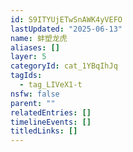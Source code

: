 ```yaml
---
id: S9ITYUjETwSnAWK4yVEFO
lastUpdated: "2025-06-13"
name: 蚌塑龙虎
aliases: []
layer: 5
categoryId: cat_1YBqIhJq
tagIds:
  - tag_LIVeX1-t
nsfw: false
parent: ""
relatedEntries: []
timelineEvents: []
titledLinks: []
---
```


